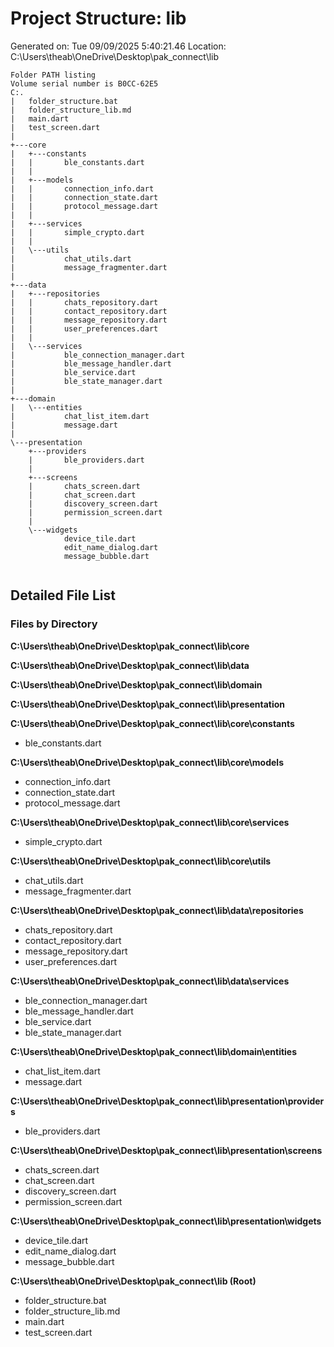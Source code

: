 # Project Structure: lib 
 
Generated on: Tue 09/09/2025  5:40:21.46 
Location: C:\Users\theab\OneDrive\Desktop\pak_connect\lib 
 
```tree 
Folder PATH listing
Volume serial number is B0CC-62E5
C:.
|   folder_structure.bat
|   folder_structure_lib.md
|   main.dart
|   test_screen.dart
|   
+---core
|   +---constants
|   |       ble_constants.dart
|   |       
|   +---models
|   |       connection_info.dart
|   |       connection_state.dart
|   |       protocol_message.dart
|   |       
|   +---services
|   |       simple_crypto.dart
|   |       
|   \---utils
|           chat_utils.dart
|           message_fragmenter.dart
|           
+---data
|   +---repositories
|   |       chats_repository.dart
|   |       contact_repository.dart
|   |       message_repository.dart
|   |       user_preferences.dart
|   |       
|   \---services
|           ble_connection_manager.dart
|           ble_message_handler.dart
|           ble_service.dart
|           ble_state_manager.dart
|           
+---domain
|   \---entities
|           chat_list_item.dart
|           message.dart
|           
\---presentation
    +---providers
    |       ble_providers.dart
    |       
    +---screens
    |       chats_screen.dart
    |       chat_screen.dart
    |       discovery_screen.dart
    |       permission_screen.dart
    |       
    \---widgets
            device_tile.dart
            edit_name_dialog.dart
            message_bubble.dart
            
``` 
 
## Detailed File List 
 
### Files by Directory 
 
 
**C:\Users\theab\OneDrive\Desktop\pak_connect\lib\core** 
 
**C:\Users\theab\OneDrive\Desktop\pak_connect\lib\data** 
 
**C:\Users\theab\OneDrive\Desktop\pak_connect\lib\domain** 
 
**C:\Users\theab\OneDrive\Desktop\pak_connect\lib\presentation** 
 
**C:\Users\theab\OneDrive\Desktop\pak_connect\lib\core\constants** 
- ble_constants.dart 
 
**C:\Users\theab\OneDrive\Desktop\pak_connect\lib\core\models** 
- connection_info.dart 
- connection_state.dart 
- protocol_message.dart 
 
**C:\Users\theab\OneDrive\Desktop\pak_connect\lib\core\services** 
- simple_crypto.dart 
 
**C:\Users\theab\OneDrive\Desktop\pak_connect\lib\core\utils** 
- chat_utils.dart 
- message_fragmenter.dart 
 
**C:\Users\theab\OneDrive\Desktop\pak_connect\lib\data\repositories** 
- chats_repository.dart 
- contact_repository.dart 
- message_repository.dart 
- user_preferences.dart 
 
**C:\Users\theab\OneDrive\Desktop\pak_connect\lib\data\services** 
- ble_connection_manager.dart 
- ble_message_handler.dart 
- ble_service.dart 
- ble_state_manager.dart 
 
**C:\Users\theab\OneDrive\Desktop\pak_connect\lib\domain\entities** 
- chat_list_item.dart 
- message.dart 
 
**C:\Users\theab\OneDrive\Desktop\pak_connect\lib\presentation\providers** 
- ble_providers.dart 
 
**C:\Users\theab\OneDrive\Desktop\pak_connect\lib\presentation\screens** 
- chats_screen.dart 
- chat_screen.dart 
- discovery_screen.dart 
- permission_screen.dart 
 
**C:\Users\theab\OneDrive\Desktop\pak_connect\lib\presentation\widgets** 
- device_tile.dart 
- edit_name_dialog.dart 
- message_bubble.dart 
 
**C:\Users\theab\OneDrive\Desktop\pak_connect\lib (Root)** 
- folder_structure.bat 
- folder_structure_lib.md 
- main.dart 
- test_screen.dart 
 
